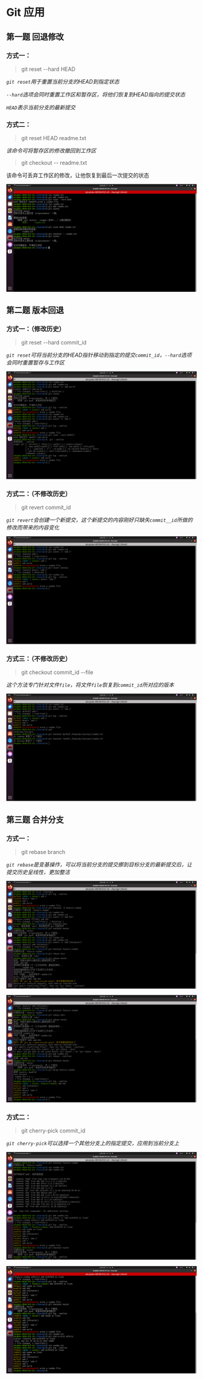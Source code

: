 # Git 应用

## 第一题 回退修改

### 方式一：

> git reset --hard HEAD

*`git reset`用于重置当前分支的HEAD到指定状态*

*`--hard`选项会同时重置工作区和暂存区，将他们恢复到HEAD指向的提交状态*

*`HEAD`表示当前分支的最新提交*

### 方式二：

> git reset HEAD readme.txt

*该命令可将暂存区的修改撤回到工作区*

> git checkout -- readme.txt

该命令可丢弃工作区的修改，让他恢复到最后一次提交的状态

![第一题的图片](task1.png)



## 第二题 版本回退

### 方式一：（修改历史）

> git reset --hard commit_id

*`git reset`可将当前分支的HEAD指针移动到指定的提交`commit_id`，`--hard`选项会同时重置暂存与工作区*

![第二题方式一](task2_1.png)

### 方式二：（不修改历史）

> git revert commit_id

*`git revert`会创建一个新提交，这个新提交的内容刚好只缺失`commit__id`所做的修改而带来的内容变化*

![方式二图片](task2_2.png)

### 方式三：（不修改历史）

> git checkout commit_id --file

*这个方法专门针对文件`file`，将文件`file`恢复到`commit_id`所对应的版本*

![方式三图片](task2_3.png)





## 第三题 合并分支

### 方式一：

> git rebase branch

*`git rebase`是变基操作，可以将当前分支的提交挪到目标分支的最新提交后，让提交历史呈线性，更加整洁*

![图1](task3_1.1.png)

![图2](task3_1.2.png)

### 方式二：

> git cherry-pick commit_id

*`git cherry-pick`可以选择一个其他分支上的指定提交，应用到当前分支上*

![图1](task3_2.1.png)

![图2](task3_2.2.png)









